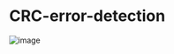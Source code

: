 # CRC-error-detection
![image](https://user-images.githubusercontent.com/85927700/205507256-96f5b41b-895d-4bd3-972e-740f0cba9e7b.png)
